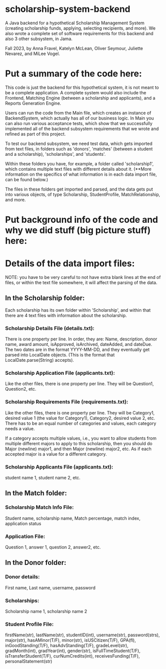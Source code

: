 # scholarship-system-backend
A Java backend for a hypothetical Scholarship Management System (creating scholarship funds, applying, selecting recipients, and more). We also wrote a complete set of software requirements for this backend and also 3 other subsystem, in Jama.

Fall 2023, by Anna Fravel, Katelyn McLean, Oliver Seymour, Juliette Nevarez, and MiLee Vogel.

# **Put a summary of the code here:**
This code is just the backend for this hypothetical system, it is not meant to be a complete application. A complete system would also include the Frontend, Matching Engine (between a scholarship and applicants), and a Reports Generation Engine.

Users can run the code from the Main file, which creates an instance of BackendSystem, which actually has all of our business logic.
In Main you can also run various acceptance tests, which show that we successfully implemented all of the backend subsystem requirements 
that we wrote and refined as part of this project.

To test our backend subsystem, we need test data, which gets imported from text files, in folders such as 'donors', 'matches' (between a student and a scholarship), 'scholarships', and 'students'. 

Within these folders you have, for example, a folder called 'scholarship1', which contains multiple text files with different details about it.
(**More information on the specifics of what information is in each data import file, can be found below.)

The files in these folders get imported and parsed, and the data gets put into various objects, of type Scholarship, StudentProfile, MatchRelationship, and more.

# **Put background info of the code and why we did stuff (big picture stuff) here:**


# Details of the data import files:

NOTE: you have to be very careful to not have extra blank lines at the end of files, or within the text file somewhere, it will affect the parsing of the data.

## In the Scholarship folder:
Each scholarship has its own folder within 'Scholarship', and within that there are 4 text files with information about the scholarship.

### Scholarship Details File (details.txt):
There is one property per line. In order, they are:
Name, description, donor name, award amount, isApproved, isArchived, dateAdded, and dateDue.
The two dates are in the format YYYY-MM-DD, and they eventually get parsed into LocalDate objects. (This is the format that LocalDate.parse(String) accepts).

### Scholarship Application File (applicants.txt):
Like the other files, there is one property per line. They will be Question1, Question2, etc.

### Scholarship Requirements File (requirements.txt):
Like the other files, there is one property per line. They will be Category1, desired value 1 (the value for Category1), Category2, desired value 2, etc.
There has to be an equal number of categories and values, each category needs a value.

If a category accepts multiple values, i.e., you want to allow students from multiple different majors to apply to this scholarship, then you should do Major (newline) major1, and then Major (newline) major2, etc. As if each accepted major is a value for a different category.

### Scholarship Applicants File (applicants.txt):
student name 1, student name 2, etc.



## In the Match folder:

### Scholarship Match Info File:
Student name, scholarship name, Match percentage, match index, application status

### Application File:
Question 1, answer 1, question 2, answer2, etc.


## In the Donor folder:

### Donor details:
First name, Last name, username, password

### Scholarships:
Scholarship name 1, scholarship name 2


### Student Profile File:
firstName(str), lastName(str), studentID(int), username(str), password(strs), major(str), hasAMinor(T/F), minor(str), isUSCitizen(T/F), GPA(fl), inGoodStanding(T/F), hasAdvStanding(T/F), gradeLevel(str), gradMonth(int), gradYear(int), gender(str), isFullTimeStudent(T/F), isTransferStudent(T/F), curNumCredits(int), receivesFunding(T/F), personalStatement(str)
